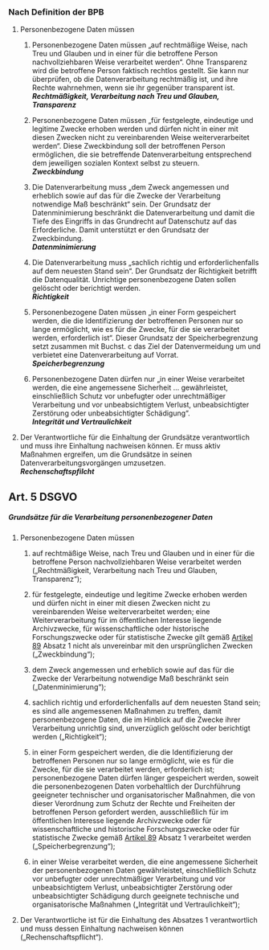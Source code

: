 ### Nach Definition der BPB

1. Personenbezogene Daten müssen
    1. Personenbezogene Daten müssen „auf rechtmäßige Weise, nach Treu und Glauben und in einer für die betroffene Person nachvollziehbaren Weise verarbeitet werden“. Ohne Transparenz wird die betroffene Person faktisch rechtlos gestellt. Sie kann nur überprüfen, ob die Datenverarbeitung rechtmäßig ist, und ihre Rechte wahrnehmen, wenn sie ihr gegenüber transparent ist.  
        _**Rechtmäßigkeit, Verarbeitung nach Treu und Glauben, Transparenz**_
        
    2. Personenbezogene Daten müssen „für festgelegte, eindeutige und legitime Zwecke erhoben werden und dürfen nicht in einer mit diesen Zwecken nicht zu vereinbarenden Weise weiterverarbeitet werden“. Diese Zweckbindung soll der betroffenen Person ermöglichen, die sie betreffende Datenverarbeitung entsprechend dem jeweiligen sozialen Kontext selbst zu steuern.  
        _**Zweckbindung**_
        
    3. Die Datenverarbeitung muss „dem Zweck angemessen und erheblich sowie auf das für die Zwecke der Verarbeitung notwendige Maß beschränkt“ sein. Der Grundsatz der Datenminimierung beschränkt die Datenverarbeitung und damit die Tiefe des Eingriffs in das Grundrecht auf Datenschutz auf das Erforderliche. Damit unterstützt er den Grundsatz der Zweckbindung.  
        _**Datenminimierung**_
        
    4. Die Datenverarbeitung muss „sachlich richtig und erforderlichenfalls auf dem neuesten Stand sein“. Der Grundsatz der Richtigkeit betrifft die Datenqualität. Unrichtige personenbezogene Daten sollen gelöscht oder berichtigt werden.  
        _**Richtigkeit**_
        
    5. Personenbezogene Daten müssen „in einer Form gespeichert werden, die die Identifizierung der betroffenen Personen nur so lange ermöglicht, wie es für die Zwecke, für die sie verarbeitet werden, erforderlich ist“. Dieser Grundsatz der Speicherbegrenzung setzt zusammen mit Buchst. c das Ziel der Datenvermeidung um und verbietet eine Datenverarbeitung auf Vorrat.  
        _**Speicherbegrenzung**_
        
    6. Personenbezogene Daten dürfen nur „in einer Weise verarbeitet werden, die eine angemessene Sicherheit … gewährleistet, einschließlich Schutz vor unbefugter oder unrechtmäßiger Verarbeitung und vor unbeabsichtigtem Verlust, unbeabsichtigter Zerstörung oder unbeabsichtigter Schädigung“.  
        _**Integrität und Vertraulichkeit**_
        
2. Der Verantwortliche für die Einhaltung der Grundsätze verantwortlich und muss ihre Einhaltung nachweisen können. Er muss aktiv Maßnahmen ergreifen, um die Grundsätze in seinen Datenverarbeitungsvorgängen umzusetzen.  
    _**Rechenschaftspfilcht**_
    

  

## Art. 5 DSGVO

##### Grundsätze für die Verarbeitung personenbezogener Daten  

1. Personenbezogene Daten müssen
	1. auf rechtmäßige Weise, nach Treu und Glauben und in einer für die betroffene Person nachvollziehbaren Weise verarbeitet werden („Rechtmäßigkeit, Verarbeitung nach Treu und Glauben, Transparenz“);
    
	2. für festgelegte, eindeutige und legitime Zwecke erhoben werden und dürfen nicht in einer mit diesen Zwecken nicht zu vereinbarenden Weise weiterverarbeitet werden; eine Weiterverarbeitung für im öffentlichen Interesse liegende Archivzwecke, für wissenschaftliche oder historische Forschungszwecke oder für statistische Zwecke gilt gemäß [Artikel 89](https://dsgvo-gesetz.de/art-89-dsgvo/) Absatz 1 nicht als unvereinbar mit den ursprünglichen Zwecken („Zweckbindung“);
    
	3. dem Zweck angemessen und erheblich sowie auf das für die Zwecke der Verarbeitung notwendige Maß beschränkt sein („Datenminimierung“);
    
	4. sachlich richtig und erforderlichenfalls auf dem neuesten Stand sein; es sind alle angemessenen Maßnahmen zu treffen, damit personenbezogene Daten, die im Hinblick auf die Zwecke ihrer Verarbeitung unrichtig sind, unverzüglich gelöscht oder berichtigt werden („Richtigkeit“);
    
	5. in einer Form gespeichert werden, die die Identifizierung der betroffenen Personen nur so lange ermöglicht, wie es für die Zwecke, für die sie verarbeitet werden, erforderlich ist; personenbezogene Daten dürfen länger gespeichert werden, soweit die personenbezogenen Daten vorbehaltlich der Durchführung geeigneter technischer und organisatorischer Maßnahmen, die von dieser Verordnung zum Schutz der Rechte und Freiheiten der betroffenen Person gefordert werden, ausschließlich für im öffentlichen Interesse liegende Archivzwecke oder für wissenschaftliche und historische Forschungszwecke oder für statistische Zwecke gemäß [Artikel 89](https://dsgvo-gesetz.de/art-89-dsgvo/) Absatz 1 verarbeitet werden („Speicherbegrenzung“);
    
	6. in einer Weise verarbeitet werden, die eine angemessene Sicherheit der personenbezogenen Daten gewährleistet, einschließlich Schutz vor unbefugter oder unrechtmäßiger Verarbeitung und vor unbeabsichtigtem Verlust, unbeabsichtigter Zerstörung oder unbeabsichtigter Schädigung durch geeignete technische und organisatorische Maßnahmen („Integrität und Vertraulichkeit“);
    

2. Der Verantwortliche ist für die Einhaltung des Absatzes 1 verantwortlich und muss dessen Einhaltung nachweisen können („Rechenschaftspflicht“).